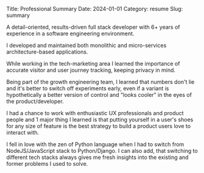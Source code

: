 Title: Professional Summary
Date: 2024-01-01
Category: resume
Slug: summary

A detail-oriented, results-driven full stack developer with 6+ years of experience in a software engineering environment.

I developed and maintained both monolithic and micro-services architecture-based applications.

While working in the tech-marketing area I learned the importance of accurate visitor and user journey tracking, keeping privacy in mind.

Being part of the growth engineering team, I learned that numbers don't lie and it's better to switch off experiments early, even if a variant is hypothetically a better version of control and "looks cooler" in the eyes of the product/developer.

I had a chance to work with enthusiastic UX professionals and product people and 1 major thing I learned is that putting yourself in a user's shoes for any size of feature is the best strategy to build a product users love to interact with.

I fell in love with the zen of Python language when I had to switch from NodeJS/JavaScript stack to Python/Django. I can also add, that switching to different tech stacks always gives me fresh insights into the existing and former problems I used to solve.
